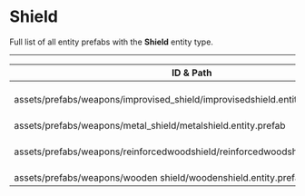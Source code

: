# Shield
Full list of all <Badge type="warning" text="4"/> entity prefabs with the **Shield** entity type.

---
| ID & Path |
| --- |
| <a href="#3088514867"><Badge id="3088514867" type="tip" text="#"/></a> <Badge type="tip" text="3088514867"/> <Badge type="info" text="HideIfOwnerFirstPerson"/> <Badge type="info" text="ViewModel"/> <Badge type="info" text="Rust.PropRenderer"/> <Badge type="info" text="EntityFlag_Toggle"/> <Badge type="info" text="Model"/> <br> assets/prefabs/weapons/improvised_shield/improvisedshield.entity.prefab |
| <a href="#3703020820"><Badge id="3703020820" type="tip" text="#"/></a> <Badge type="tip" text="3703020820"/> <Badge type="info" text="HideIfOwnerFirstPerson"/> <Badge type="info" text="ViewModel"/> <Badge type="info" text="Rust.PropRenderer"/> <Badge type="info" text="EntityFlag_Toggle"/> <Badge type="info" text="Model"/> <br> assets/prefabs/weapons/metal_shield/metalshield.entity.prefab |
| <a href="#2274489607"><Badge id="2274489607" type="tip" text="#"/></a> <Badge type="tip" text="2274489607"/> <Badge type="info" text="HideIfOwnerFirstPerson"/> <Badge type="info" text="ViewModel"/> <Badge type="info" text="Rust.PropRenderer"/> <Badge type="info" text="EntityFlag_Toggle"/> <Badge type="info" text="Model"/> <br> assets/prefabs/weapons/reinforcedwoodshield/reinforcedwoodshield.entity.prefab |
| <a href="#3637711865"><Badge id="3637711865" type="tip" text="#"/></a> <Badge type="tip" text="3637711865"/> <Badge type="info" text="HideIfOwnerFirstPerson"/> <Badge type="info" text="ViewModel"/> <Badge type="info" text="Rust.PropRenderer"/> <Badge type="info" text="EntityFlag_Toggle"/> <Badge type="info" text="Model"/> <br> assets/prefabs/weapons/wooden shield/woodenshield.entity.prefab |

